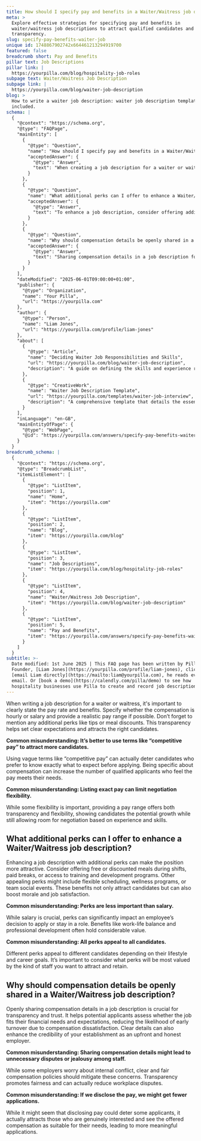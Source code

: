 ```yaml
---
title: How should I specify pay and benefits in a Waiter/Waitress job description?
meta: >
  Explore effective strategies for specifying pay and benefits in
  waiter/waitress job descriptions to attract qualified candidates and maintain
  transparency.
slug: specify-pay-benefits-waiter-job
unique id: 1748867902742x664461213294919700
featured: false
breadcrumb short: Pay and Benefits
pillar text: Job Descriptions
pillar link: |
  https://yourpilla.com/blog/hospitality-job-roles
subpage text: Waiter/Waitress Job Description
subpage link: |
  https://yourpilla.com/blog/waiter-job-description
blog: >
  How to write a waiter job description: waiter job description template
  included.
schema: |
  {
    "@context": "https://schema.org",
    "@type": "FAQPage",
    "mainEntity": [
      {
        "@type": "Question",
        "name": "How should I specify pay and benefits in a Waiter/Waitress job description?",
        "acceptedAnswer": {
          "@type": "Answer",
          "text": "When creating a job description for a waiter or waitress, clearly state the pay rate and benefits. Specify if the compensation is hourly or salary-based, and if possible, provide a realistic pay range. Additionally, mention any perks like tips or meal discounts to set clear expectations and attract suitable candidates."
        }
      },
      {
        "@type": "Question",
        "name": "What additional perks can I offer to enhance a Waiter/Waitress job description?",
        "acceptedAnswer": {
          "@type": "Answer",
          "text": "To enhance a job description, consider offering additional perks such as free or discounted meals during shifts, paid breaks, and access to training programs. Flexible scheduling, wellness programs, and team social events are also appealing benefits that can boost morale and job satisfaction."
        }
      },
      {
        "@type": "Question",
        "name": "Why should compensation details be openly shared in a Waiter/Waitress job description?",
        "acceptedAnswer": {
          "@type": "Answer",
          "text": "Sharing compensation details in a job description fosters transparency and trust, allowing potential applicants to determine if the job meets their financial expectations. This clarity reduces early turnover and enhances the credibility of the establishment as an honest employer."
        }
      }
    ],
    "dateModified": "2025-06-01T09:00:00+01:00",
    "publisher": {
      "@type": "Organization",
      "name": "Your Pilla",
      "url": "https://yourpilla.com"
    },
    "author": {
      "@type": "Person",
      "name": "Liam Jones",
      "url": "https://yourpilla.com/profile/liam-jones"
    },
    "about": [
      {
        "@type": "Article",
        "name": "Deciding Waiter Job Responsibilities and Skills",
        "url": "https://yourpilla.com/blog/waiter-job-description",
        "description": "A guide on defining the skills and experience required from waiters to help formulate effective job descriptions."
      },
      {
        "@type": "CreativeWork",
        "name": "Waiter Job Description Template",
        "url": "https://yourpilla.com/templates/waiter-job-interview",
        "description": "A comprehensive template that details the essential responsibilities and qualifications for a waiter position, aiding in the accurate recruitment process."
      }
    ],
    "inLanguage": "en-GB",
    "mainEntityOfPage": {
      "@type": "WebPage",
      "@id": "https://yourpilla.com/answers/specify-pay-benefits-waiter-job"
    }
  }
breadcrumb_schema: |
  {
    "@context": "https://schema.org",
    "@type": "BreadcrumbList",
    "itemListElement": [
      {
        "@type": "ListItem",
        "position": 1,
        "name": "Home",
        "item": "https://yourpilla.com"
      },
      {
        "@type": "ListItem",
        "position": 2,
        "name": "Blog",
        "item": "https://yourpilla.com/blog"
      },
      {
        "@type": "ListItem",
        "position": 3,
        "name": "Job Descriptions",
        "item": "https://yourpilla.com/blog/hospitality-job-roles"
      },
      {
        "@type": "ListItem",
        "position": 4,
        "name": "Waiter/Waitress Job Description",
        "item": "https://yourpilla.com/blog/waiter-job-description"
      },
      {
        "@type": "ListItem",
        "position": 5,
        "name": "Pay and Benefits",
        "item": "https://yourpilla.com/answers/specify-pay-benefits-waiter-job"
      }
    ]
  }
subtitle: >-
  Date modified: 1st June 2025 | This FAQ page has been written by Pilla
  Founder, [Liam Jones](https://yourpilla.com/profile/liam-jones), click to
  [email Liam directly](https://mailto:liam@yourpilla.com), he reads every
  email. Or [book a demo](https://calendly.com/pilla/demo) to see how
  hospitality businesses use Pilla to create and record job descriptions.
---
```

When writing a job description for a waiter or waitress, it's important to clearly state the pay rate and benefits. Specify whether the compensation is hourly or salary and provide a realistic pay range if possible. Don’t forget to mention any additional perks like tips or meal discounts. This transparency helps set clear expectations and attracts the right candidates.

**Common misunderstanding: It’s better to use terms like “competitive pay” to attract more candidates.**

Using vague terms like “competitive pay” can actually deter candidates who prefer to know exactly what to expect before applying. Being specific about compensation can increase the number of qualified applicants who feel the pay meets their needs.

**Common misunderstanding: Listing exact pay can limit negotiation flexibility.**

While some flexibility is important, providing a pay range offers both transparency and flexibility, showing candidates the potential growth while still allowing room for negotiation based on experience and skills.

## What additional perks can I offer to enhance a Waiter/Waitress job description?

Enhancing a job description with additional perks can make the position more attractive. Consider offering free or discounted meals during shifts, paid breaks, or access to training and development programs. Other appealing perks might include flexible scheduling, wellness programs, or team social events. These benefits not only attract candidates but can also boost morale and job satisfaction.

**Common misunderstanding: Perks are less important than salary.**

While salary is crucial, perks can significantly impact an employee’s decision to apply or stay in a role. Benefits like work-life balance and professional development often hold considerable value.

**Common misunderstanding: All perks appeal to all candidates.**

Different perks appeal to different candidates depending on their lifestyle and career goals. It’s important to consider what perks will be most valued by the kind of staff you want to attract and retain.

## Why should compensation details be openly shared in a Waiter/Waitress job description?

Openly sharing compensation details in a job description is crucial for transparency and trust. It helps potential applicants assess whether the job fits their financial needs and expectations, reducing the likelihood of early turnover due to compensation dissatisfaction. Clear details can also enhance the credibility of your establishment as an upfront and honest employer.

**Common misunderstanding: Sharing compensation details might lead to unnecessary disputes or jealousy among staff.**

While some employers worry about internal conflict, clear and fair compensation policies should mitigate these concerns. Transparency promotes fairness and can actually reduce workplace disputes.

**Common misunderstanding: If we disclose the pay, we might get fewer applications.**

While it might seem that disclosing pay could deter some applicants, it actually attracts those who are genuinely interested and see the offered compensation as suitable for their needs, leading to more meaningful applications.
